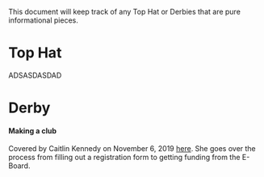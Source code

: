 ﻿This document will keep track of any Top Hat or Derbies that are pure informational pieces.  
# Top Hat
ADSASDASDAD
# Derby
#### Making a club
Covered by Caitlin Kennedy on November 6, 2019 [here](https://poly.rpi.edu/opinion/2019/11/how-to-start-your-own-club/). She goes over the process from filling out a registration form to getting funding from the E-Board. 


